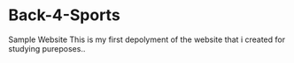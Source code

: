 # Back-4-Sports
Sample Website
This is my first depolyment of the website that i created for studying pureposes..
